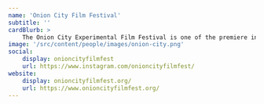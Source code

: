 ```yaml
---
name: 'Onion City Film Festival'
subtitle: ''
cardBlurb: >
    The Onion City Experimental Film Festival is one of the premiere international festivals exclusively devoted to experimental film and video. Their mission is to provide local and regional audiences with an opportunity to view a wide variety of contemporary experimental works, focused on artistic excellence, but also with an eye towards representing differing styles, forms, and nationalities.
image: '/src/content/people/images/onion-city.png'
social:
    display: onioncityfilmfest
    url: https://www.instagram.com/onioncityfilmfest/
website:
    display: onioncityfilmfest.org/
    url: https://www.onioncityfilmfest.org/
---
```

